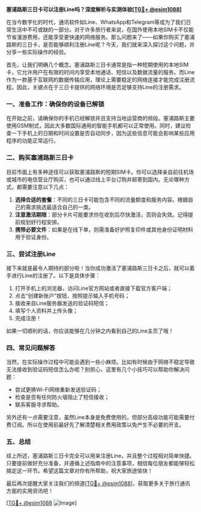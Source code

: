 **塞浦路斯三日卡可以注册Line吗？深度解析与实测体验[[TG💪+ @esim1088](https://t.me/s/esim1088)]**

在当今数字化的时代，通讯软件如Line、WhatsApp和Telegram等成为了我们日常生活中不可或缺的一部分。对于许多旅行者来说，在国外使用本地SIM卡不仅能节省漫游费用，还能享受更快速的网络服务。那么问题来了——如果你购买了塞浦路斯的三日卡，是否能够顺利注册Line呢？今天，我们就来深入探讨这个问题，并分享一些实际操作的经验。

首先，让我们明确几个概念。塞浦路斯三日卡通常是指一种短期使用的本地SIM卡，它允许用户在有限的时间内享受本地通话、短信以及数据流量的服务。而Line作为一款基于互联网的数据传输应用，理论上需要稳定的网络连接才能完成注册流程。因此，关键点在于三日卡提供的网络环境是否足够支持Line的注册需求。

### 一、准备工作：确保你的设备已解锁

在开始之前，请确保你的手机已经解锁并且支持当地运营商的频段。塞浦路斯主要使用GSM制式，因此大多数国际通用的智能手机都可以正常使用。同时，建议检查一下手机上的日期和时间设置是否自动同步，因为这些信息可能会影响某些应用程序的功能正常运行。

### 二、购买塞浦路斯三日卡

目前市面上有多种途径可以获取塞浦路斯的短期SIM卡。你可以选择亲自前往机场或城市的电信营业厅购买，也可以通过线上平台订购并邮寄到国内。无论哪种方式，都需要注意以下几点：

1. **选择合适的套餐**：不同的三日卡可能包含不同的流量额度和服务内容。根据自己的需求挑选最适合自己的一类。
2. **注意激活期限**：部分卡片可能要求你在收到后尽快激活，否则会失效。记得提前规划好行程安排。
3. **携带必要文件**：如果是在线下单，则需准备好护照复印件或其他身份证明材料用于验证身份。

### 三、尝试注册Line

接下来就是最令人期待的部分啦！当你成功激活了塞浦路斯三日卡之后，就可以着手进行Line的注册了。以下是具体步骤：

1. 打开手机上的浏览器，访问Line官方网站或者直接下载官方客户端；
2. 点击“创建新账户”按钮，按照提示输入手机号码；
3. 接收来自Line服务器发送的验证码短信；
4. 填写个人资料并上传头像；
5. 完成注册！

如果一切顺利的话，你应该能够在几分钟之内看到自己的Line主页了哦！

### 四、常见问题解答

当然，在实际操作过程中可能会遇到一些小麻烦。比如有时候由于网络不稳定导致无法接收到验证码短信怎么办呢？别担心，这里有几个小技巧可以帮助你解决问题：

- 尝试更换Wi-Fi网络重新发送验证码；
- 检查是否有任何防火墙阻止了短信接收；
- 联系客服寻求帮助。

另外还有一点需要注意，虽然Line本身是免费使用的，但部分高级功能可能需要付费订阅。所以在使用前最好先了解清楚相关费用政策以免产生不必要的开支。

### 五、总结

综上所述，塞浦路斯三日卡完全可以用来注册Line，并且整个过程相对简单快捷。只要提前做好充分准备，并遵循上述指南中的注意事项，相信每位朋友都能够轻松搞定这一环节。希望这篇文章对你有所帮助，祝大家旅途愉快！

最后再次提醒大家关注我们的频道[[TG💪+ @esim1088](https://t.me/s/esim1088)]，获取更多关于旅行通讯方面的实用资讯吧！  

[[TG💪+ @esim1088](https://t.me/s/esim1088) ![Image](https://i.postimg.cc/4NQfJmqS/Snipaste-2025-05-13-00-14-12.png)]